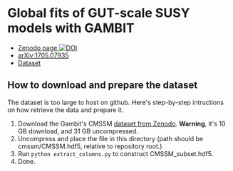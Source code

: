 # Global fits of GUT-scale SUSY models with GAMBIT
* [Zenodo page ](https://zenodo.org/record/843496)
[![DOI](https://zenodo.org/badge/DOI/10.5281/zenodo.843496.svg)](https://doi.org/10.5281/zenodo.843496)
* [arXiv:1705.07935](https://arxiv.org/abs/arXiv:1705.07935)
* [Dataset](https://zenodo.org/record/843496/files/CMSSM.hdf5.tar.gz)

## How to download and prepare the dataset

The dataset is too large to host on github. Here's step-by-step intructions on how retrieve the data and prepare it.

1. Download the Gambit's CMSSM [dataset from Zenodo](https://zenodo.org/record/843496/files/CMSSM.hdf5.tar.gz). **Warning**, it's 10 GB download, and 31 GB uncompressed.
2. Uncompress and place the file in this directory (path should be cmssm/CMSSM.hdf5, relative to repository root.)
3. Run `python extract_columns.py` to construct CMSSM_subset.hdf5.
4. Done.
